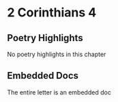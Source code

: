 # 2 Corinthians 4

## Poetry Highlights

No poetry highlights in this chapter

## Embedded Docs

The entire letter is an embedded doc

